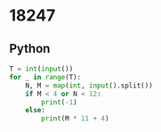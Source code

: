 # 18247

## Python

```python
T = int(input())
for _ in range(T):
    N, M = map(int, input().split())
    if M < 4 or N < 12:
        print(-1)
    else:
        print(M * 11 + 4)

```
